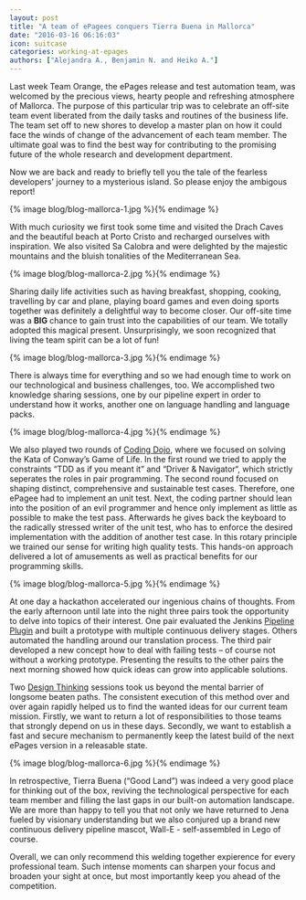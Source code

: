 ```yaml
---
layout: post
title: "A team of ePagees conquers Tierra Buena in Mallorca"
date: "2016-03-16 06:16:03"
icon: suitcase
categories: working-at-epages
authors: ["Alejandra A., Benjamin N. and Heiko A."]
---
```


Last week Team Orange, the ePages release and test automation team, was welcomed by the precious views, hearty people and refreshing atmosphere of Mallorca. The purpose of this particular trip was to celebrate an off-site team event liberated from the daily tasks and routines of the business life. The team set off to new shores to develop a master plan on how it could face the winds of change of the advancement of each team member. The ultimate goal was to find the best way for contributing to the promising future of the whole research and development department.

Now we are back and ready to briefly tell you the tale of the fearless developers' journey to a mysterious island. So please enjoy the ambigous report!

{% image blog/blog-mallorca-1.jpg %}{% endimage %}

With much curiosity we first took some time and visited the Drach Caves and the beautiful beach at Porto Cristo and recharged ourselves with inspiration.
We also visited Sa Calobra and were delighted by the majestic mountains and the bluish tonalities of the Mediterranean Sea.

{% image blog/blog-mallorca-2.jpg %}{% endimage %}

Sharing daily life activities such as having breakfast, shopping, cooking, travelling by car and plane, playing board games and even doing sports together was definitely a delightful way to become closer. Our off-site time was a **BIG** chance to gain trust into the capabilities of our team. We totally adopted this magical present. Unsurprisingly, we soon recognized that living the team spirit can be a lot of fun!

{% image blog/blog-mallorca-3.jpg %}{% endimage %}

There is always time for everything and so we had enough time to work on our technological and business challenges, too. We accomplished two knowledge sharing sessions, one by our pipeline expert in order to understand how it works, another one on language handling and language packs.

{% image blog/blog-mallorca-4.jpg %}{% endimage %}

We also played two rounds of [Coding Dojo](http://codingdojo.org), where we focused on solving the Kata of Conway’s Game of Life. In the first round we tried to apply the constraints “TDD as if you meant it” and “Driver & Navigator“, which strictly seperates the roles in pair programming. The second round focused on shaping distinct, comprehensive and sustainable test cases. Therefore, one ePagee had to implement an unit test. Next, the coding partner should lean into the position of an evil programmer and hence only implement as little as possible to make the test pass. Afterwards he gives back the keyboard to the radically stressed writer of the unit test, who has to enforce the desired implementation with the addition of another test case. In this rotary principle we trained our sense for writing high quality tests. This hands-on approach delivered a lot of amusements as well as practical benefits for our programming skills.

{% image blog/blog-mallorca-5.jpg %}{% endimage %}

At one day a hackathon accelerated our ingenious chains of thoughts. From the early afternoon until late into the night three pairs took the opportunity to delve into topics of their interest. One pair evaluated the Jenkins [Pipeline Plugin](https://wiki.jenkins-ci.org/display/JENKINS/Pipeline+Plugin) and built a prototype with multiple continuous delivery stages. Others automated the handling around our translation process. The third pair developed a new concept how to deal with failing tests – of course not without a working prototype. Presenting the results to the other pairs the next morning showed how quick ideas can grow into applicable solutions.

Two [Design Thinking](http://hpi.de/school-of-design-thinking.html) sessions took us beyond the mental barrier of longsome beaten paths. The consistent execution of this method over and over again rapidly helped us to find the wanted ideas for our current team mission. Firstly, we want to return a lot of responsibilities to those teams that strongly depend on us in these days. Secondly, we want to establish a fast and secure mechanism to permanently keep the latest build of the next ePages version in a releasable state.

{% image blog/blog-mallorca-6.jpg %}{% endimage %}

In retrospective, Tierra Buena (“Good Land”) was indeed a very good place for thinking out of the box, reviving the technological perspective for each team member and filling the last gaps in our built-on automation landscape. We are more than happy to tell you that not only we have returned to Jena fueled by visionary understanding but we also conjured up a brand new continuous delivery pipeline mascot, Wall-E - self-assembled in Lego of course.

Overall, we can only recommend this welding together expierence for every professional team. Such intense moments can sharpen your focus and broaden your sight at once, but most importantly keep you ahead of the competition.
